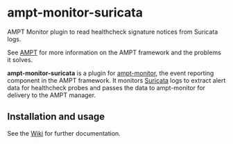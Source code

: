 # ampt-monitor-suricata

AMPT Monitor plugin to read healthcheck signature notices from Suricata logs.

See [AMPT][ampt] for more information on the AMPT framework and the problems
it solves.

**ampt-monitor-suricata** is a plugin for [ampt-monitor][ampt_monitor], the
event reporting component in the AMPT framework. It monitors
[Suricata][suricata] logs to extract alert data for healthcheck probes and
passes the data to ampt-monitor for delivery to the AMPT manager.

## Installation and usage

See the [Wiki][wiki] for further documentation.


[ampt]: https://github.com/nids-io/ampt-manager/wiki/AMPT
[ampt_monitor]: https://github.com/nids-io/ampt-monitor
[suricata]: https://suricata-ids.org/
[wiki]: https://github.com/nids-io/ampt-monitor/wiki/
